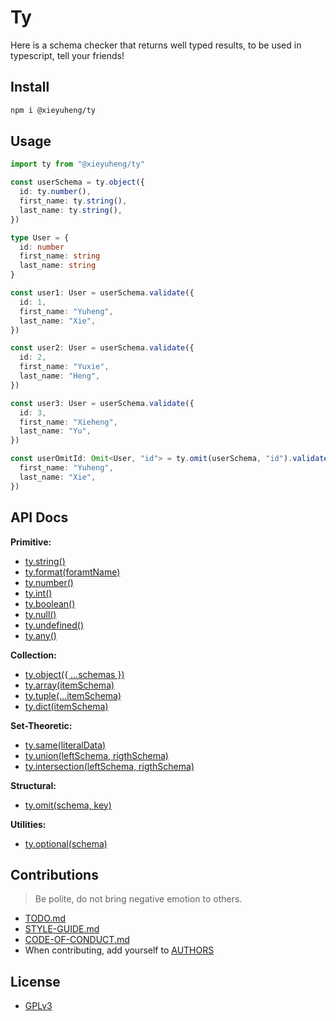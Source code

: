 # Ty

Here is a schema checker that returns well typed results,
to be used in typescript,
tell your friends!

## Install

``` bash
npm i @xieyuheng/ty
```

## Usage

``` typescript
import ty from "@xieyuheng/ty"

const userSchema = ty.object({
  id: ty.number(),
  first_name: ty.string(),
  last_name: ty.string(),
})

type User = {
  id: number
  first_name: string
  last_name: string
}

const user1: User = userSchema.validate({
  id: 1,
  first_name: "Yuheng",
  last_name: "Xie",
})

const user2: User = userSchema.validate({
  id: 2,
  first_name: "Yuxie",
  last_name: "Heng",
})

const user3: User = userSchema.validate({
  id: 3,
  first_name: "Xieheng",
  last_name: "Yu",
})

const userOmitId: Omit<User, "id"> = ty.omit(userSchema, "id").validate({
  first_name: "Yuheng",
  last_name: "Xie",
})
```

## API Docs

**Primitive:**
- [ty.string()](src/tests/string.test.ts)
- [ty.format(foramtName)](src/tests/format.test.ts)
- [ty.number()](src/tests/number.test.ts)
- [ty.int()](src/tests/int.test.ts)
- [ty.boolean()](src/tests/boolean.test.ts)
- [ty.null()](src/tests/null.test.ts)
- [ty.undefined()](src/tests/undefined.test.ts)
- [ty.any()](src/tests/any.test.ts)

**Collection:**
- [ty.object({ ...schemas })](src/tests/object.test.ts)
- [ty.array(itemSchema)](src/tests/array.test.ts)
- [ty.tuple(...itemSchema)](src/tests/tuple.test.ts)
- [ty.dict(itemSchema)](src/tests/dict.test.ts)

**Set-Theoretic:**
- [ty.same(literalData)](src/tests/same.test.ts)
- [ty.union(leftSchema, rigthSchema)](src/tests/union.ts)
- [ty.intersection(leftSchema, rigthSchema)](src/tests/intersection.test.ts)

**Structural:**
- [ty.omit(schema, key)](src/tests/omit.ts)

**Utilities:**
- [ty.optional(schema)](src/tests/optional.ts)

## Contributions

> Be polite, do not bring negative emotion to others.

- [TODO.md](TODO.md)
- [STYLE-GUIDE.md](STYLE-GUIDE.md)
- [CODE-OF-CONDUCT.md](CODE-OF-CONDUCT.md)
- When contributing, add yourself to [AUTHORS](AUTHORS)

## License

- [GPLv3](LICENSE)
